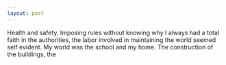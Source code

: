 ```yaml
---
layout: post
---
```

Health and safety. Imposing rules without knowing why
I always had a total faith in the authorities, the labor involved in maintaining the world seemed self evident. My world was the school and my home. The construction of the buildings, the 